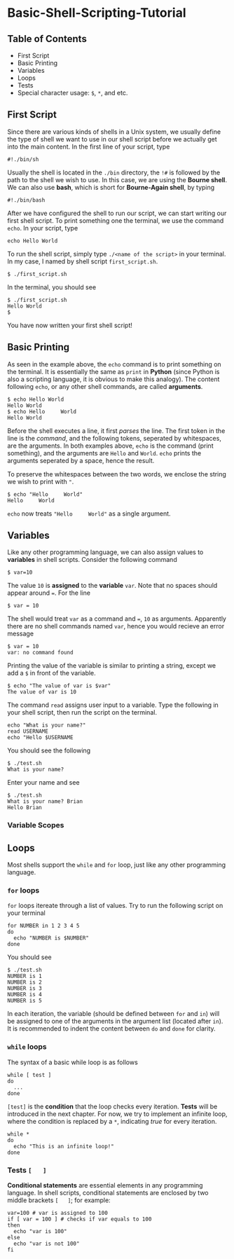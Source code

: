# Basic-Shell-Scripting-Tutorial

## Table of Contents 
- First Script
- Basic Printing
- Variables
- Loops
- Tests
- Special character usage: `$`, `*`, and etc.

## First Script
Since there are various kinds of shells in a Unix system, we usually define the type of shell we want to use in our shell script before we actually get into the main content. In the first line of your script, type
```
#!./bin/sh
```
Usually the shell is located in the `./bin` directory, the `!#` is followed by the path to the shell we wish to use. In this case, we are using the **Bourne shell**. We can also use **bash**, which is short for **Bourne-Again shell**, by typing
```
#!./bin/bash
```
After we have configured the shell to run our script, we can start writing our first shell script. To print something one the terminal, we use the command `echo`. In your script, type
```
echo Hello World
```
To run the shell script, simply type `./<name of the script>` in your terminal. In my case, I named by shell script `first_script.sh`.
```
$ ./first_script.sh
```
In the terminal, you should see 
```
$ ./first_script.sh
Hello World
$
```
You have now written your first shell script!

## Basic Printing
As seen in the example above, the `echo` command is to print something on the terminal. It is essentially the same as `print` in **Python** (since Python is also a scripting language, it is obvious to make this analogy). The content following `echo`, or any other shell commands, are called **arguments**. 
```
$ echo Hello World
Hello World
$ echo Hello     World
Hello World
```
Before the shell executes a line, it first *parses* the line. The first token in the line is the *command*, and the following tokens, seperated by whitespaces, are the arguments. In both examples above, `echo` is the command (print something), and the arguments are `Hello` and `World`. `echo` prints the arguments seperated by a space, hence the result.

To preserve the whitespaces between the two words, we enclose the string we wish to print with `"`.
```
$ echo "Hello     World"
Hello     World
```
`echo` now treats `"Hello     World"` as a single argument.

## Variables 
Like any other programming language, we can also assign values to **variables** in shell scripts. Consider the following command
```
$ var=10
```
The value `10` is **assigned** to the **variable** `var`. 
Note that no spaces should appear around `=`. For the line 
```
$ var = 10
```
The shell would treat `var` as a command and `=`, `10` as arguments. Apparently there are no shell commands named `var`, hence you would recieve an error message
```
$ var = 10
var: no command found
```
Printing the value of the variable is similar to printing a string, except we add a `$` in front of the variable.
```
$ echo "The value of var is $var"
The value of var is 10
```
The command `read` assigns user input to a variable. Type the following in your shell script, then run the script on the terminal.
``` 
echo "What is your name?"
read USERNAME
echo "Hello $USERNAME
```
You should see the following
```
$ ./test.sh
What is your name? 
```
Enter your name and see
```
$ ./test.sh
What is your name? Brian
Hello Brian
```
### Variable Scopes

## Loops
Most shells support the `while` and `for` loop, just like any other programming language.
### `for` loops
`for` loops itereate through a list of values. Try to run the following script on your terminal
```
for NUMBER in 1 2 3 4 5
do 
  echo "NUMBER is $NUMBER"
done
```
You should see
```
$ ./test.sh
NUMBER is 1
NUMBER is 2
NUMBER is 3
NUMBER is 4
NUMBER is 5
```
In each iteration, the variable (should be defined between `for` and `in`) will be assigned to one of the arguments in the argument list (located after `in`). 
It is recommended to indent the content between `do` and `done` for clarity.

### `while` loops
The syntax of a basic while loop is as follows 
```
while [ test ]
do
  ...
done
```
`[test]` is the **condition** that the loop checks every iteration. **Tests** will be introduced in the next chapter. For now, we try to implement an infinite loop, where the condition is replaced by a `*`, indicating *true* for every iteration.
```
while *
do 
  echo "This is an infinite loop!"
done
```

### Tests `[   ]`
**Conditional statements** are essential elements in any programming language. In shell scripts, conditional statements are enclosed by two middle brackets `[   ]`; for example:
```
var=100 # var is assigned to 100
if [ var = 100 ] # checks if var equals to 100
then 
  echo "var is 100"
else
  echo "var is not 100"
fi
```




